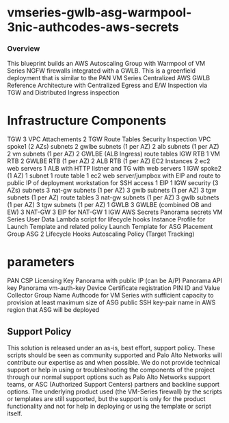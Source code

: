 # vmseries-gwlb-asg-warmpool-3nic-authcodes-aws-secrets


### Overview
This blueprint builds an AWS Autoscaling Group with Warmpool of VM Series NGFW firewalls integrated with a GWLB.  This is a greenfield deployment that is similar to the PAN VM Series Centralized AWS GWLB Reference Architecture with Centralized Egress and E/W Inspection via TGW and Distributed Ingress inspection

# Infrastructure Components
TGW
  3 VPC Attachements
  2 TGW Route Tables
	Security
	Inspection
VPC
  spoke1 (2 AZs)
	subnets
		2 gwlbe subnets (1 per AZ)
		2 alb subnets (1 per AZ)
		2 vm subnets (1 per AZ)
	2 GWLBE (ALB Ingress)
	route tables
		IGW RTB
		1 VM RTB
		2 GWLBE RTB (1 per AZ)
		2 ALB RTB (1 per AZ)
	EC2 Instances
		2 ec2 web servers
	1 ALB with HTTP listner and TG with web servers
	1 IGW
  spoke2 (1 AZ)
	1 subnet
	1 route table
	1 ec2 web server/jumpbox with EIP and route to public IP of deployment workstation for SSH access
        1 EIP
	1 IGW
  security (3 AZs)
	subnets
		3 nat-gw subnets (1 per AZ)
		3 gwlb subnets (1 per AZ)
		3 tgw subnets (1 per AZ)
	route tables
		3 nat-gw subnets (1 per AZ)
		3 gwlb subnets (1 per AZ)
		3 tgw subnets (1 per AZ)
	1 GWLB
	3 GWLBE (combined OB and EW)
        3 NAT-GW
        3 EIP for NAT-GW
	1 IGW
AWS Secrets
	Panorama secrets
	VM Series User Data
Lambda script for lifecycle hooks
Instance Profile for Launch Template and related policy
Launch Template for ASG
Placement Group
ASG
	2 Lifecycle Hooks
	Autoscaling Policy (Target Tracking)

# parameters
PAN CSP Licensing Key
Panorama with public IP (can be A/P)
Panorama API key
Panorama vm-auth-key 
Device Certificate registration PIN ID and Value
Collector Group Name
Authcode for VM Series with sufficient capacity to provision at least maximum size of ASG
public SSH key-pair name in AWS region that ASG will be deployed

## Support Policy
This solution is released under an as-is, best effort, support policy. These scripts should be seen as community supported and Palo Alto Networks will contribute our expertise as and when possible. We do not provide technical support or help in using or troubleshooting the components of the project through our normal support options such as Palo Alto Networks support teams, or ASC (Authorized Support Centers) partners and backline support options. The underlying product used (the VM-Series firewall) by the scripts or templates are still supported, but the support is only for the product functionality and not for help in deploying or using the template or script itself.


